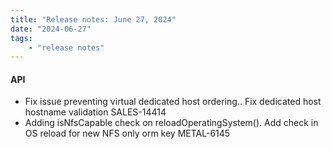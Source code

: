 ```yaml
---
title: "Release notes: June 27, 2024"
date: "2024-06-27"
tags:
    - "release notes"
---
```


#### API

- Fix issue preventing virtual dedicated host ordering.. Fix dedicated host hostname validation SALES-14414
- Adding isNfsCapable check on reloadOperatingSystem(). Add check in OS reload for new NFS only orm key METAL-6145
